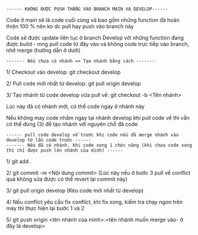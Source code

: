     ------ KHÔNG ĐƯỢC PUSH THẲNG VÀO BRANCH MAIN VÀ DEVELOP------

Code ở main sẽ là code cuối cùng và bao gồm những function đã hoàn thiện 100 % nên ko dc pull hay push vào branch này

Code sẽ được update liên tục ở branch Develop với những function đang được build - mng pull code từ đây vào và không code trực tiếp vào branch, nhớ merge (hướng dẫn ở dưới)



    ------- Nếu chưa có nhánh => Tạo nhánh bằng cách -------


1/ Checkout vào develop: git checkout develop

2/ Pull code mới nhất từ develop: git pull origin develop

3/ Tạo nhánh từ code develop vừa pull về: git checkout -b <Tên nhánh>

Lúc này đã có nhánh mới, có thể code ngay ở nhánh này

Nếu không may code nhầm ngay tại nhánh develop khi pull code về thì vẫn có thể dùng (3) để tạo nhánh với nguyên chỗ đã code


    ------ pull code develop về trước khi code nếu đã merge nhánh vào develop từ lần code trước ------
    ------- Nếu đã có nhánh, khi code xong 1 chức năng (khi chưa code xong thì chỉ được push lên nhánh của mình) ------


1/ git add .

2/ git commit -m <Nội dung commit> (Lúc này nếu ở bước 3 pull về conflict quá không sửa được có thể revert lại commit này)

3/ git pull origin develop (Kéo code mới nhất từ develop)

4/ Nếu conflict yêu cầu fix conflict, khi fix xong, kiểm tra chạy ngon trên máy thì thực hiện lại bước 1 và 2

5/ git push origin <tên nhánh của mình>:<tên nhánh muốn merge vào- ở đây là develop>
